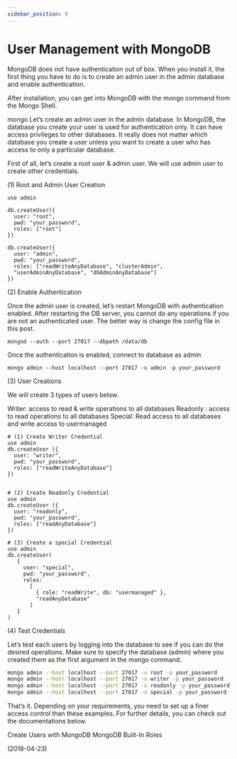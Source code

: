 ```yaml
---
sidebar_position: 9
---
```


# User Management with MongoDB

MongoDB does not have authentication out of box. When you install it, the first thing you have to do is to create an admin user in the admin database and enable authentication.

After installation, you can get into MongoDB with the mongo command from the Mongo Shell.

mongo
Let’s create an admin user in the admin database. In MongoDB, the database you create your user is used for authentication only. It can have access privileges to other databases. It really does not matter which database you create a user unless you want to create a user who has access to only a particular database.

First of all, let’s create a root user & admin user. We will use admin user to create other credentials.

(1) Root and Admin User Creation

```
use admin

db.createUser({
  user: "root",
  pwd: "your_password",
  roles: ["root"]
})

db.createUser({
  user: "admin",
  pwd: "your_password",
  roles: ["readWriteAnyDatabase", "clusterAdmin",
  "userAdminAnyDatabase", "dbAdminAnyDatabase"]
})
```

(2) Enable Authentication

Once the admin user is created, let’s restart MongoDB with authentication enabled. After restarting the DB server, you cannot do any operations if you are not an authenticated user. The better way is change the config file in this post.

`mongod --auth --port 27017 --dbpath /data/db`

Once the authentication is enabled, connect to database as admin

`mongo admin --host localhost --port 27017 -u admin -p your_password`

(3) User Creations

We will create 3 types of users below.

Writer: access to read & write operations to all databases
Readonly : access to read operations to all databases
Special: Read access to all databases and write access to usermanaged

```
# (1) Create Writer Credential
use admin
db.createUser ({
  user: "writer",
  pwd: "your_password",
  roles: ["readWriteAnyDatabase"]
})


# (2) Create Readonly Credential
use admin
db.createUser ({
  user: "readonly",
  pwd: "your_password",
  roles: ["readAnyDatabase"]
})

# (3) Create a special Credential
use admin
db.createUser(
   {
     user: "special",
     pwd: "your_password",
     roles:
       [
         { role: "readWrite", db: "usermanaged" },
         "readAnyDatabase"
       ]
   }
)
```

(4) Test Credentials

Let’s test each users by logging into the database to see if you can do the desired operations. Make sure to specify the database (admin) where you created them as the first argument in the mongo command.

```bash
mongo admin --host localhost --port 27017 -u root -p your_password
mongo admin --host localhost --port 27017 -u writer -p your_password
mongo admin --host localhost --port 27017 -u readonly -p your_password
mongo admin --host localhost --port 27017 -u special -p your_password
```

That’s it. Depending on your requirements, you need to set up a finer access control than these examples. For further details, you can check out the documentations below.

Create Users with MongoDB
MongoDB Built-In Roles

(2018-04-23)

